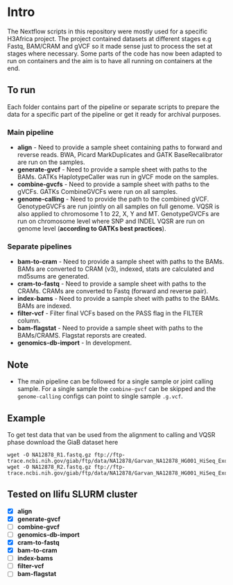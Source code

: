 # Intro

The Nextflow scripts in this repository were mostly used for a specific H3Africa project. The project contained datasets at different stages e.g Fastq, BAM/CRAM and gVCF so it made sense just to process the set at stages where necessary. Some parts of the code has now been adapted to run on containers and the aim is to have all running on containers at the end.

## To run

Each folder contains part of the pipeline or separate scripts to prepare the data for a specific part of the pipeline or get it ready for archival purposes.


### Main pipeline
* **align** - Need to provide a sample sheet containing paths to forward and reverse reads. BWA, Picard MarkDuplicates and GATK BaseRecalibrator are run on the samples.
* **generate-gvcf** - Need to provide a sample sheet with paths to the BAMs. GATKs HaplotypeCaller was run in gVCF mode on the samples.
* **combine-gvcfs** - Need to provide a sample sheet with paths to the gVCFs. GATKs CombineGVCFs were run on all samples.
* **genome-calling** - Need to provide the path to the combined gVCF. GenotypeGVCFs are run jointly on all samples on full genome. VQSR is also applied to chromosome 1 to 22, X, Y and MT. GenotypeGVCFs are run on chromosome level where SNP and INDEL VQSR are run on genome level (**according to GATKs best practices**).

### Separate pipelines
* **bam-to-cram** - Need to provide a sample sheet with paths to the BAMs. BAMs are converted to CRAM (v3), indexed, stats are calculated and md5sums are generated.
* **cram-to-fastq** - Need to provide a sample sheet with paths to the CRAMs. CRAMs are converted to Fastq (forward and reverse pair).
* **index-bams** - Need to provide a sample sheet with paths to the BAMs. BAMs are indexed.
* **filter-vcf** - Filter final VCFs based on the PASS flag in the FILTER column.
* **bam-flagstat** - Need to provide a sample sheet with paths to the BAMs/CRAMS. Flagstat reporsts are created.
* **genomics-db-import** - In development.

## Note
* The main pipeline can be followed for a single sample or joint calling sample. For a single sample the `combine-gvcf` can be skipped and the `genome-calling` configs can point to single sample `.g.vcf`.

## Example
To get test data that van be used from the alignment to calling and VQSR phase download the GiaB dataset here
```
wget -O NA12878_R1.fastq.gz ftp://ftp-trace.ncbi.nih.gov/giab/ftp/data/NA12878/Garvan_NA12878_HG001_HiSeq_Exome/NIST7035_TAAGGCGA_L001_R1_001.fastq.gz
wget -O NA12878_R2.fastq.gz ftp://ftp-trace.ncbi.nih.gov/giab/ftp/data/NA12878/Garvan_NA12878_HG001_HiSeq_Exome/NIST7035_TAAGGCGA_L001_R2_001.fastq.gz
```

## Tested on Ilifu SLURM cluster
- [x] **align**
- [x] **generate-gvcf**
- [ ] **combine-gvcf**
- [ ] **genomics-db-import**
- [x] **cram-to-fastq**
- [x] **bam-to-cram**
- [ ] **index-bams**
- [ ] **filter-vcf**
- [ ] **bam-flagstat**
